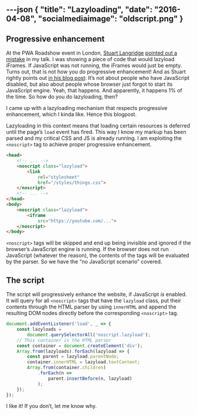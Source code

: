 ---json
{
  "title": "Lazyloading",
  "date": "2016-04-08",
  "socialmediaimage": "oldscript.png"
}
---
## Progressive enhancement
At the PWA Roadshow event in London, [Stuart Langridge][Stuart Langridge] [pointed out a mistake][@sil tweet] in my talk. I was showing a piece of code that would lazyload iFrames. If JavaScript was not running, the iFrames would just be empty. Turns out, that is not how you do progressive enhancement!  And as Stuart rightly points out [in his blog post][@sil blog post]: It’s not about people who have JavaScript disabled, but also about people whose browser just forgot to start its JavaScript engine. Yeah, that happens. And apparently, it happens 1% of the time. So how do you do lazyloading, then?

<!--more-->

I came up with a lazyloading mechanism that respects progressive enhancement, which I kinda like. Hence this blogpost.

Lazyloading in this context means that loading certain resources is deferred until the page’s `load` event has fired. This way I know my markup has been parsed and my critical CSS and JS is already running. I am exploiting the `<noscript>` tag to achieve proper progressive enhancement.

```html
<head>
    <!-- ... -->
    <noscript class="lazyload">
        <link
            rel="stylesheet"
            href="/styles/things.css">
    </noscript>
    <!-- ... -->
</head>
<body>
    <noscript class="lazyload">
        <iframe
            src="https://youtube.com/...">
    </noscript>
</body>
```

`<noscript>` tags will be skipped and end up being invisible and ignored if the browser’s JavaScript engine is running. If the browser does not run JavaScript (whatever the reason), the contents of the tags will be evaluated by the parser. So we have the “no JavaScript scenario” covered.

## The script
The script will progressively enhance the website, if JavaScript *is* enabled. It will query for all `<noscript>` tags that have the `lazyload` class, put their contents through the HTML parser by using `innerHTML` and append the resulting DOM nodes directly before the corresponding `<noscript>` tag.

```js
document.addEventListener('load', _ => {
    const lazyloads =
        document.querySelectorAll('noscript.lazyload');
    // This container is the HTML parser
    const container = document.createElement('div');
    Array.from(lazyloads).forEach(lazyload => {
        const parent = lazyload.parentNode;
        container.innerHTML = lazyload.textContent;
        Array.from(container.children)
            .forEach(n =>
                parent.insertBefore(n, lazyload)
            );
    });
});
```

I like it! If you don’t, let me know why.

[Stuart Langridge]: https://twitter.com/sil
[@sil blog post]: http://www.kryogenix.org/code/browser/why-availability/
[@sil tweet]: https://twitter.com/sil/status/710479150662950912
